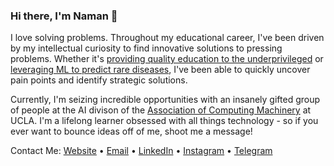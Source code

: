 ### Hi there, I'm Naman 👋

I love solving problems. Throughout my educational career, I've been driven by my intellectual curiosity to find innovative solutions to pressing problems. Whether it's [providing quality education to the underprivileged](https://sandhi-the-connect.github.io/) or [leveraging ML to predict rare diseases](https://denotia.herokuapp.com/), I've been able to quickly uncover pain points and identify strategic solutions.

Currently, I'm seizing incredible opportunities with an insanely gifted group of people at the AI divison of the [Association of Computing Machinery](https://www.uclaacm.com/) at UCLA. I'm a lifelong learner obsessed with all things technology - so if you ever want to bounce ideas off of me, shoot me a message!

Contact Me: [Website](https://namanmodani.com/) • [Email](modani@ucla.edu) • [LinkedIn](https://www.linkedin.com/in/namanmodani/) • [Instagram](https://www.instagram.com/naman_modani/) • [Telegram](https://t.me/namanmodani) 
